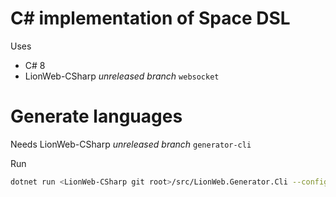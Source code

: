 # C# implementation of Space DSL

Uses 
* C# 8
* LionWeb-CSharp _unreleased branch_ `websocket`

# Generate languages

Needs LionWeb-CSharp _unreleased branch_ `generator-cli`

Run

```sh
dotnet run <LionWeb-CSharp git root>/src/LionWeb.Generator.Cli --config <space-dsl git root>/cs/SpaceDemo.Languages/generate-languages.config.json
```

